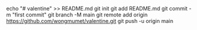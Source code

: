 echo "# valentine" >> README.md
git init
git add README.md
git commit -m "first commit"
git branch -M main
git remote add origin https://github.com/wongmumet/valentine.git
git push -u origin main
